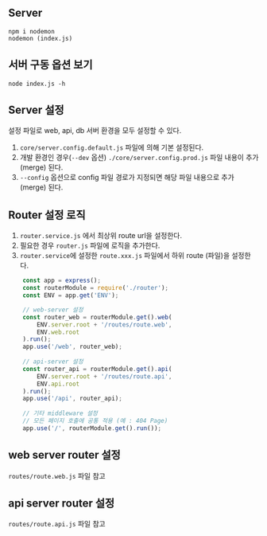 ## Server
```
npm i nodemon
nodemon (index.js)
```
 
## 서버 구동 옵션 보기
```
node index.js -h
```

## Server 설정
설정 파일로 web, api, db 서버 환경을 모두 설정할 수 있다.
1. `core/server.config.default.js` 파일에 의해 기본 설정된다.
2. 개발 환경인 경우(`--dev` 옵션) `./core/server.config.prod.js` 파일 내용이 추가 (merge) 된다.
3. `--config` 옵션으로 config 파일 경로가 지정되면 해당 파일 내용으로 추가 (merge) 된다.

## Router 설정 로직
1. `router.service.js` 에서 최상위 route url을 설정한다.
2. 필요한 경우 `router.js` 파일에 로직을 추가한다.
3. `router.service`에 설정한 `route.xxx.js` 파일에서 하위 route (파일)을 설정한다.

```js
    const app = express();
    const routerModule = require('./router');
    const ENV = app.get('ENV');

    // web-server 설정
    const router_web = routerModule.get().web(
        ENV.server.root + '/routes/route.web',
        ENV.web.root
    ).run();
    app.use('/web', router_web);
    
    // api-server 설정
    const router_api = routerModule.get().api(
        ENV.server.root + '/routes/route.api',
        ENV.api.root
    ).run();
    app.use('/api', router_api);
    
    // 기타 middleware 설정
    // 모든 페이지 호출에 공통 적용 (예 : 404 Page)
    app.use('/', routerModule.get().run());
```
 
## web server router 설정
`routes/route.web.js` 파일 참고
 
## api server router 설정
`routes/route.api.js` 파일 참고

